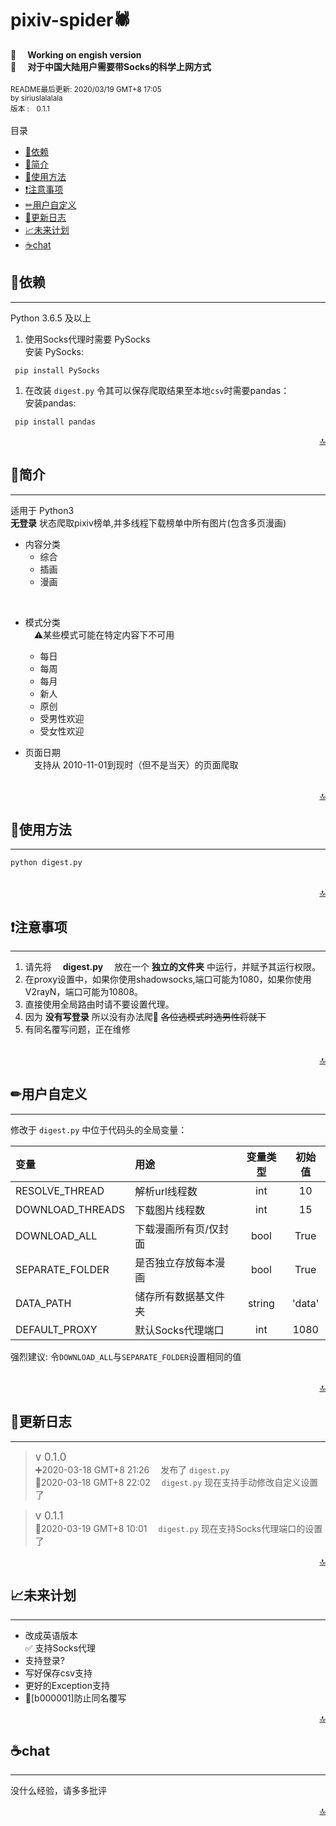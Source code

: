 # pixiv-spider🕷
📣 &emsp;**Working on engish version**  
📣 &emsp;**对于中国大陆用户需要带Socks的科学上网方式** 
<br> <br> 
<small>README最后更新: 2020/03/19 GMT+8 17:05 </small><br>
<small>by siriuslalalala</small><br>
<small>版本 :&emsp;0.1.1</small><br>
<br>
目录
* [🔐依赖](#依赖)
* [📃简介](#简介)
* [🍴使用方法](#使用方法)
* [❗注意事项](#注意事项)
* [✏用户自定义](#用户自定义)
* [🧾更新日志](#更新日志)
* [📈未来计划](#未来计划)
* [☕chat](#chat)


## 🔐依赖
-----------------------
Python 3.6.5 及以上  
1.  使用Socks代理时需要 PySocks  
安装 PySocks:
```
 pip install PySocks
```
1. 在改装&nbsp;`digest.py`&nbsp;令其可以保存爬取结果至本地`csv`时需要pandas：  
安装pandas:
```
 pip install pandas
```
<div align="right"><a href ='#pixiv-spider'>🔝</a></div>  

##  📃简介 
-----------------------
适用于 Python3   
**无登录**&nbsp;状态爬取pixiv榜单,并多线程下载榜单中所有图片(包含多页漫画)  

+  内容分类
    *  综合
    *  插画
    *  漫画  
<br>  

+  模式分类  
&emsp;⚠某些模式可能在特定内容下不可用
    *  每日
    *  每周
    *  每月  
    *  新人
    *  原创
    *  受男性欢迎
    *  受女性欢迎

+ 页面日期  
&emsp;支持从 <kdb>2010-11-01</kdb>到现时（但不是当天）的页面爬取  
<br> 
<div align="right"><a href ='#pixiv-spider'>🔝</a></div>    

##  🍴使用方法 
----------------------- 
```python
python digest.py
```
<br> 
<div align="right"><a href ='#pixiv-spider'>🔝</a></div>  

##  ❗注意事项   
-----------------------   
1.  请先将&emsp; **digest.py** &emsp;放在一个&nbsp;**独立的文件夹**&nbsp;中运行，并赋予其运行权限。
2.  在proxy设置中，如果你使用shadowsocks,端口可能为1080，如果你使用V2rayN，端口可能为10808。
3.  直接使用全局路由时请不要设置代理。
4.  因为 **没有写登录** 所以没有办法爬🔞 ~~各位选模式时选男性将就下~~
5.  有同名覆写问题，正在维修
<br>
<div align="right"><a href ='#pixiv-spider'>🔝</a></div> 

## ✏用户自定义
---------------------
修改于 `digest.py` 中位于代码头的全局变量：

| 变量             | 用途                  | 变量类型 | 初始值 |
| :--------------- | :-------------------- | :------: | :----: |
| RESOLVE_THREAD   | 解析url线程数         |   int    |   10   |
| DOWNLOAD_THREADS | 下载图片线程数        |   int    |   15   |
| DOWNLOAD_ALL     | 下载漫画所有页/仅封面 |   bool   |  True  |
| SEPARATE_FOLDER  | 是否独立存放每本漫画  |   bool   |  True  |
| DATA_PATH        | 储存所有数据基文件夹  |  string  | 'data' |
|DEFAULT_PROXY     | 默认Socks代理端口     |    int   |  1080  |

强烈建议: 令`DOWNLOAD_ALL`与`SEPARATE_FOLDER`设置相同的值 

<br>
<div align="right"><a href ='#pixiv-spider'>🔝</a></div>  





## 🧾更新日志
-------------
> <big>v 0.1.0</big>   
> ➕2020-03-18 GMT+8 21:26 &emsp;发布了 `digest.py`  
> 🔧2020-03-18 GMT+8 22:02 &emsp;`digest.py` 现在支持手动修改自定义设置了  
    
> <big>v 0.1.1</big>  
>🔧2020-03-19 GMT+8 10:01 &emsp;`digest.py` 现在支持Socks代理端口的设置了
  
<div align="right"><a href ='#pixiv-spider'>🔝</a></div>  


## 📈未来计划 
-----------
+ 改成英语版本   
✅ 支持Socks代理  
+ 支持登录?  
+ 写好保存csv支持  
+ 更好的Exception支持 
+ 🐞[b000001]防止同名覆写
<div align="right"><a href ='#pixiv-spider'>🔝</a></div>  

## ☕chat
-------------
没什么经验，请多多批评

<div align="right"><a href ='#pixiv-spider'>🔝</a></div> 
 

